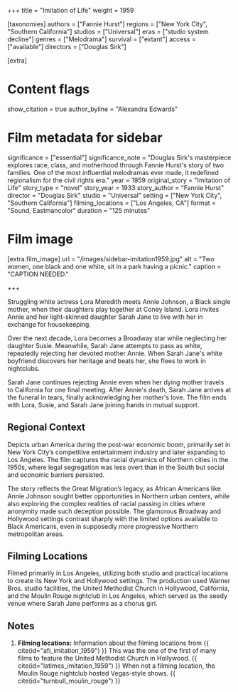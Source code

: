 +++
title = "Imitation of Life"
weight = 1959

[taxonomies]
authors = ["Fannie Hurst"]
regions = ["New York City", "Southern California"]
studios = ["Universal"]
eras = ["studio system decline"]
genres = ["Melodrama"]
survival = ["extant"]
access = ["available"]
directors = ["Douglas Sirk"]

[extra]

# Content flags
show_citation = true
author_byline = "Alexandra Edwards"

# Film metadata for sidebar
significance = ["essential"]
significance_note = "Douglas Sirk's masterpiece explores race, class, and motherhood through Fannie Hurst's story of two families. One of the most influential melodramas ever made, it redefined regionalism for the civil rights era."
year = 1959
original_story = "Imitation of Life"
story_type = "novel"
story_year = 1933
story_author = "Fannie Hurst"
director = "Douglas Sirk"
studio = "Universal"
setting = ["New York City", "Southern California"]
filming_locations = ["Los Angeles, CA"]
format = "Sound, Eastmancolor"
duration = "125 minutes"


# Film image
[extra.film_image]
url = "/images/sidebar-imitation1959.jpg"
alt = "Two women, one black and one white, sit in a park having a picnic."
caption = "CAPTION NEEDED."

+++

Struggling white actress Lora Meredith meets Annie Johnson, a Black single mother, when their daughters play together at Coney Island. Lora invites Annie and her light-skinned daughter Sarah Jane to live with her in exchange for housekeeping.

Over the next decade, Lora becomes a Broadway star while neglecting her daughter Susie. Meanwhile, Sarah Jane attempts to pass as white, repeatedly rejecting her devoted mother Annie. When Sarah Jane's white boyfriend discovers her heritage and beats her, she flees to work in nightclubs.

Sarah Jane continues rejecting Annie even when her dying mother travels to California for one final meeting. After Annie's death, Sarah Jane arrives at the funeral in tears, finally acknowledging her mother's love. The film ends with Lora, Susie, and Sarah Jane joining hands in mutual support.

## Regional Context

Depicts urban America during the post-war economic boom, primarily set in New York City’s competitive entertainment industry and later expanding to Los Angeles. The film captures the racial dynamics of Northern cities in the 1950s, where legal segregation was less overt than in the South but social and economic barriers persisted. 

The story reflects the Great Migration’s legacy, as African Americans like Annie Johnson sought better opportunities in Northern urban centers, while also exploring the complex realities of racial passing in cities where anonymity made such deception possible. The glamorous Broadway and Hollywood settings contrast sharply with the limited options available to Black Americans, even in supposedly more progressive Northern metropolitan areas.

## Filming Locations

Filmed primarily in Los Angeles, utilizing both studio and practical locations to create its New York and Hollywood settings. The production used Warner Bros. studio facilities, the United Methodist Church in Hollywood, California, and the Moulin Rouge nightclub in Los Angeles, which served as the seedy venue where Sarah Jane performs as a chorus girl.

## Notes
1. **Filming locations:** Information about the filming locations from {{ cite(id="afi_imitation_1959") }} This was the one of the first of many films to feature the United Methodist Church in Hollywood. {{ cite(id="latimes_imitation_1959") }} When not a filming location, the Moulin Rouge nightclub hosted Vegas-style shows. {{ cite(id="turnbull_moulin_rouge") }}